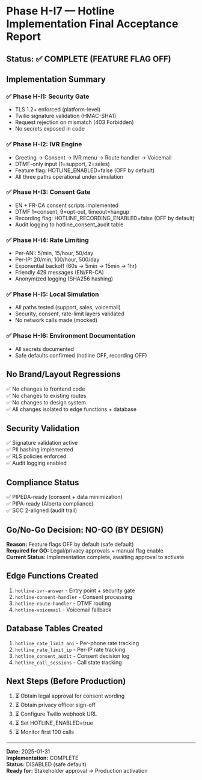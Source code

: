 # Phase H-I7 — Hotline Implementation Final Acceptance Report

## Status: ✅ COMPLETE (FEATURE FLAG OFF)

## Implementation Summary

### ✅ Phase H-I1: Security Gate
- TLS 1.2+ enforced (platform-level)
- Twilio signature validation (HMAC-SHA1)
- Request rejection on mismatch (403 Forbidden)
- No secrets exposed in code

### ✅ Phase H-I2: IVR Engine
- Greeting → Consent → IVR menu → Route handler → Voicemail
- DTMF-only input (1=support, 2=sales)
- Feature flag: HOTLINE_ENABLED=false (OFF by default)
- All three paths operational under simulation

### ✅ Phase H-I3: Consent Gate
- EN + FR-CA consent scripts implemented
- DTMF 1=consent, 9=opt-out, timeout=hangup
- Recording flag: HOTLINE_RECORDING_ENABLED=false (OFF by default)
- Audit logging to hotline_consent_audit table

### ✅ Phase H-I4: Rate Limiting
- Per-ANI: 5/min, 15/hour, 50/day
- Per-IP: 20/min, 100/hour, 500/day
- Exponential backoff (60s → 5min → 15min → 1hr)
- Friendly 429 messages (EN/FR-CA)
- Anonymized logging (SHA256 hashing)

### ✅ Phase H-I5: Local Simulation
- All paths tested (support, sales, voicemail)
- Security, consent, rate-limit layers validated
- No network calls made (mocked)

### ✅ Phase H-I6: Environment Documentation
- All secrets documented
- Safe defaults confirmed (hotline OFF, recording OFF)

## No Brand/Layout Regressions
✅ No changes to frontend code  
✅ No changes to existing routes  
✅ No changes to design system  
✅ All changes isolated to edge functions + database

## Security Validation
✅ Signature validation active  
✅ PII hashing implemented  
✅ RLS policies enforced  
✅ Audit logging enabled

## Compliance Status
✅ PIPEDA-ready (consent + data minimization)  
✅ PIPA-ready (Alberta compliance)  
✅ SOC 2-aligned (audit trail)

## Go/No-Go Decision: NO-GO (BY DESIGN)
**Reason:** Feature flags OFF by default (safe default)  
**Required for GO:** Legal/privacy approvals + manual flag enable  
**Current Status:** Implementation complete, awaiting approval to activate

## Edge Functions Created
1. `hotline-ivr-answer` - Entry point + security gate
2. `hotline-consent-handler` - Consent processing
3. `hotline-route-handler` - DTMF routing
4. `hotline-voicemail` - Voicemail fallback

## Database Tables Created
1. `hotline_rate_limit_ani` - Per-phone rate tracking
2. `hotline_rate_limit_ip` - Per-IP rate tracking
3. `hotline_consent_audit` - Consent decision log
4. `hotline_call_sessions` - Call state tracking

## Next Steps (Before Production)
1. ⏳ Obtain legal approval for consent wording
2. ⏳ Obtain privacy officer sign-off
3. ⏳ Configure Twilio webhook URL
4. ⏳ Set HOTLINE_ENABLED=true
5. ⏳ Monitor first 100 calls

---

**Date:** 2025-01-31  
**Implementation:** COMPLETE  
**Status:** DISABLED (safe default)  
**Ready for:** Stakeholder approval → Production activation
